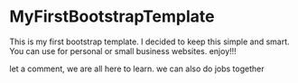 # MyFirstBootstrapTemplate
This is my first bootstrap template. 
I decided to keep this simple and smart. 
You can use for personal or small business websites. 
enjoy!!! 

let a comment, we are all here to learn. we can also do jobs together
